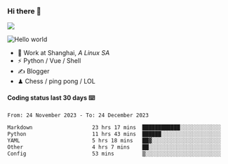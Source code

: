 ### Hi there 👋
![](https://komarev.com/ghpvc/?username=Xuhandsome)


<img src="https://github-readme-stats.vercel.app/api?username=XuHandsome&show_icons=true&theme=merko" alt="Hello world">

<br/>

- 🍻  Work at Shanghai, _A Linux SA_
- ⚡  Python / Vue / Shell
- ✍️  Blogger
- ♟  Chess / ping pong / LOL

#### Coding status last 30 days ⌨️

<!--START_SECTION:waka-->

```txt
From: 24 November 2023 - To: 24 December 2023

Markdown                   23 hrs 17 mins  ████████████░░░░░░░░░░░░░   48.43 %
Python                     11 hrs 43 mins  ██████░░░░░░░░░░░░░░░░░░░   24.38 %
YAML                       5 hrs 18 mins   ██▓░░░░░░░░░░░░░░░░░░░░░░   11.05 %
Other                      4 hrs 7 mins    ██░░░░░░░░░░░░░░░░░░░░░░░   08.56 %
Config                     53 mins         ▒░░░░░░░░░░░░░░░░░░░░░░░░   01.85 %
```

<!--END_SECTION:waka-->
